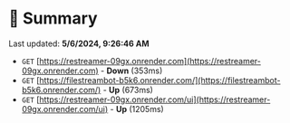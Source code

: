 # 📖 Summary
Last updated: **5/6/2024, 9:26:46 AM**

- `GET` [https://restreamer-09gx.onrender.com](https://restreamer-09gx.onrender.com) - **Down** (353ms)
- `GET` [https://filestreambot-b5k6.onrender.com/](https://filestreambot-b5k6.onrender.com/) - **Up** (673ms)
- `GET` [https://restreamer-09gx.onrender.com/ui](https://restreamer-09gx.onrender.com/ui) - **Up** (1205ms)
